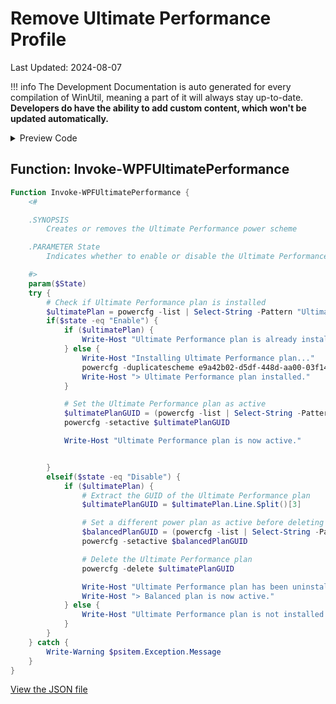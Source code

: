 # Remove Ultimate Performance Profile

Last Updated: 2024-08-07


!!! info
     The Development Documentation is auto generated for every compilation of WinUtil, meaning a part of it will always stay up-to-date. **Developers do have the ability to add custom content, which won't be updated automatically.**


<!-- BEGIN CUSTOM CONTENT -->

<!-- END CUSTOM CONTENT -->

<details>
<summary>Preview Code</summary>

```json
{
  "Content": "Remove Ultimate Performance Profile",
  "category": "Performance Plans",
  "panel": "2",
  "Order": "a081_",
  "Type": "Button",
  "ButtonWidth": "300",
  "link": "https://christitustech.github.io/winutil/dev/tweaks/Performance-Plans/RemoveUltPerf"
}
```

</details>

## Function: Invoke-WPFUltimatePerformance

```powershell
Function Invoke-WPFUltimatePerformance {
    <#

    .SYNOPSIS
        Creates or removes the Ultimate Performance power scheme

    .PARAMETER State
        Indicates whether to enable or disable the Ultimate Performance power scheme

    #>
    param($State)
    try {
        # Check if Ultimate Performance plan is installed
        $ultimatePlan = powercfg -list | Select-String -Pattern "Ultimate Performance"
        if($state -eq "Enable") {
            if ($ultimatePlan) {
                Write-Host "Ultimate Performance plan is already installed."
            } else {
                Write-Host "Installing Ultimate Performance plan..."
                powercfg -duplicatescheme e9a42b02-d5df-448d-aa00-03f14749eb61
                Write-Host "> Ultimate Performance plan installed."
            }

            # Set the Ultimate Performance plan as active
            $ultimatePlanGUID = (powercfg -list | Select-String -Pattern "Ultimate Performance").Line.Split()[3]
            powercfg -setactive $ultimatePlanGUID

            Write-Host "Ultimate Performance plan is now active."


        }
        elseif($state -eq "Disable") {
            if ($ultimatePlan) {
                # Extract the GUID of the Ultimate Performance plan
                $ultimatePlanGUID = $ultimatePlan.Line.Split()[3]

                # Set a different power plan as active before deleting the Ultimate Performance plan
                $balancedPlanGUID = (powercfg -list | Select-String -Pattern "Balanced").Line.Split()[3]
                powercfg -setactive $balancedPlanGUID

                # Delete the Ultimate Performance plan
                powercfg -delete $ultimatePlanGUID

                Write-Host "Ultimate Performance plan has been uninstalled."
                Write-Host "> Balanced plan is now active."
            } else {
                Write-Host "Ultimate Performance plan is not installed."
            }
        }
    } catch {
        Write-Warning $psitem.Exception.Message
    }
}

```


<!-- BEGIN SECOND CUSTOM CONTENT -->

<!-- END SECOND CUSTOM CONTENT -->


[View the JSON file](https://github.com/Compourri/essentials/tree/main/config/tweaks.json)

